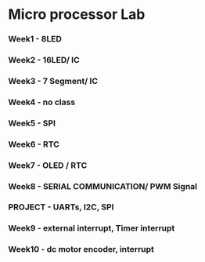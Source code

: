 # Micro processor Lab
### Week1 - 8LED
### Week2 - 16LED/ IC
### Week3 - 7 Segment/ IC
### Week4 - no class
### Week5 - SPI
### Week6 - RTC
### Week7 - OLED / RTC
### Week8 - SERIAL COMMUNICATION/ PWM Signal
### PROJECT - UARTs, I2C, SPI
### Week9 -  external interrupt, Timer interrupt
### Week10 - dc motor encoder, interrupt
